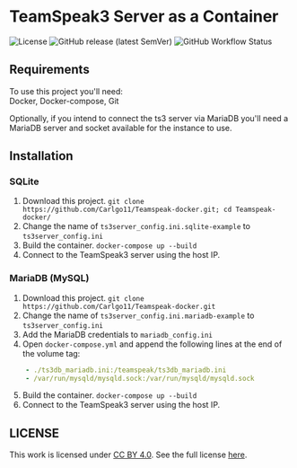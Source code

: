 # TeamSpeak3 Server as a Container

![License](https://img.shields.io/github/license/Carlgo11/Teamspeak-docker?color=00b1d6&style=for-the-badge)
![GitHub release (latest SemVer)](https://img.shields.io/github/v/release/Carlgo11/Teamspeak-docker?style=for-the-badge)
![GitHub Workflow Status](https://img.shields.io/github/workflow/status/Carlgo11/Teamspeak-docker/Docker?style=for-the-badge)

## Requirements

To use this project you'll need:  
Docker, Docker-compose, Git

Optionally, if you intend to connect the ts3 server via MariaDB you'll need a MariaDB server and socket available for the instance to use.

## Installation

### SQLite

1. Download this project. `git clone https://github.com/Carlgo11/Teamspeak-docker.git; cd Teamspeak-docker/`
1. Change the name of `ts3server_config.ini.sqlite-example` to `ts3server_config.ini`
1. Build the container. `docker-compose up --build`
1. Connect to the TeamSpeak3 server using the host IP.

### MariaDB (MySQL)

1. Download this project. `git clone https://github.com/Carlgo11/Teamspeak-docker.git`
1. Change the name of `ts3server_config.ini.mariadb-example` to `ts3server_config.ini`
1. Add the MariaDB credentials to `mariadb_config.ini`
1. Open `docker-compose.yml` and append the following lines at the end of the volume tag:

```yaml
    - ./ts3db_mariadb.ini:/teamspeak/ts3db_mariadb.ini
    - /var/run/mysqld/mysqld.sock:/var/run/mysqld/mysqld.sock
````

5. Build the container. `docker-compose up --build`
6. Connect to the TeamSpeak3 server using the host IP.

## LICENSE

This work is licensed under [CC BY 4.0](https://creativecommons.org/licenses/by/4.0/). See the full license [here](LICENSE).
